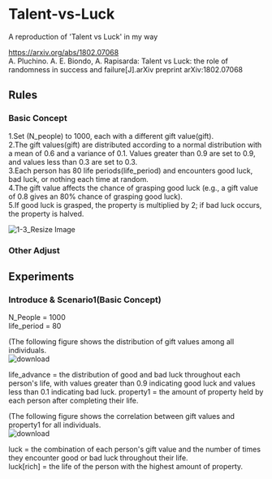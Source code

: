 # Talent-vs-Luck
A reproduction of 'Talent vs Luck' in my way

https://arxiv.org/abs/1802.07068  
A. Pluchino. A. E. Biondo, A. Rapisarda: Talent vs Luck: the role of randomness in success and failure[J].arXiv preprint arXiv:1802.07068

## Rules
### Basic Concept 
1.Set (N_people) to 1000, each with a different gift value(gift).  
2.The gift values(gift) are distributed according to a normal distribution with a mean of 0.6 and a variance of 0.1. Values greater than 0.9 are set to 0.9, and values less than 0.3 are set to 0.3.  
3.Each person has 80 life periods(life_period) and encounters good luck, bad luck, or nothing each time at random.  
4.The gift value affects the chance of grasping good luck (e.g., a gift value of 0.8 gives an 80% chance of grasping good luck).  
5.If good luck is grasped, the property is multiplied by 2; if bad luck occurs, the property is halved.  

![1-3_Resize Image](https://user-images.githubusercontent.com/77602608/232327305-45ca34df-396e-4112-b208-913f0947d62e.png)

### Other Adjust

## Experiments
### Introduce & Scenario1(Basic Concept)
N_People = 1000  
life_period = 80  

(The following figure shows the distribution of gift values among all individuals.  
![download](https://user-images.githubusercontent.com/77602608/232327992-a7772eda-4255-4982-a938-03e606257196.png)  

life_advance = the distribution of good and bad luck throughout each person's life, with values greater than 0.9 indicating good luck and values less than 0.1 indicating bad luck.
property1 = the amount of property held by each person after completing their life. 

(The following figure shows the correlation between gift values and property1 for all individuals.  
![download](https://user-images.githubusercontent.com/77602608/232328186-e9352d48-035f-4bbe-8a76-a810a990bd0f.png)  

luck = the combination of each person's gift value and the number of times they encounter good or bad luck throughout their life.  
luck[rich] = the life of the person with the highest amount of property.  
